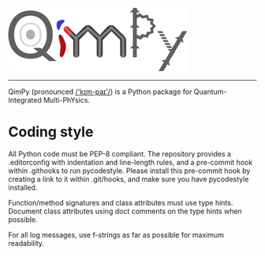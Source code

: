 ![QimPy](docs/qimpy.svg)

---

QimPy (pronounced [/'kɪm-paɪ'/](https://en.wikipedia.org/wiki/Help:IPA/English))
is a Python package for Quantum-Integrated Multi-PhYsics.

# Coding style

All Python code must be PEP-8 compliant.
The repository provides a .editorconfig with indentation and line-length rules,
and a pre-commit hook within .githooks to run pycodestyle.
Please install this pre-commit hook by creating a link to it within .git/hooks,
and make sure you have pycodestyle installed.

Function/method signatures and class attributes must use type hints.
Document class attributes using doct comments on the type hints when possible.

For all log messages, use f-strings as far as possible for maximum readability.
